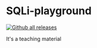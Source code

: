 # SQLi-playground

[![Github all releases](https://img.shields.io/github/downloads/Naereen/StrapDown.js/total.svg)](https://github.com/JalinWu/SQLi-playground/releases/)

It's a teaching material
